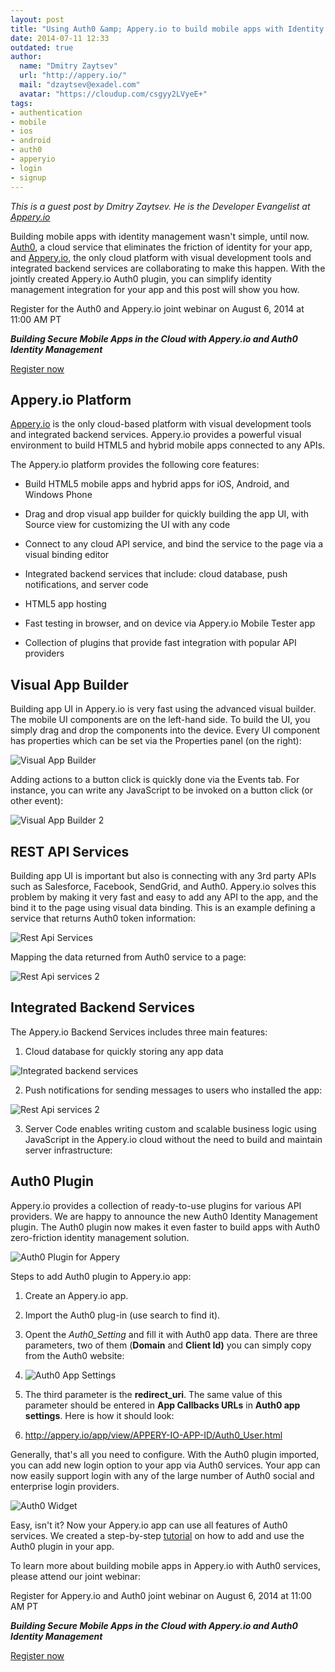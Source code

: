 ```yaml
---
layout: post
title: "Using Auth0 &amp; Appery.io to build mobile apps with Identity Management"
date: 2014-07-11 12:33
outdated: true
author:
  name: "Dmitry Zaytsev"
  url: "http://appery.io/"
  mail: "dzaytsev@exadel.com"
  avatar: "https://cloudup.com/csgyy2LVyeE+"
tags:
- authentication
- mobile
- ios
- android
- auth0
- apperyio
- login
- signup
---
```


_This is a guest post by Dmitry Zaytsev. He is the Developer Evangelist at [Appery.io](http://appery.io)_


Building mobile apps with identity management wasn't simple, until now. [Auth0](http://auth0.com/), a cloud service that eliminates the friction of identity for your app, and [Appery.io](http://appery.io/), the only cloud platform with visual development tools and integrated backend services are collaborating to make this happen.  With the jointly created Appery.io Auth0 plugin, you can simplify identity management integration for your app and this post will show you how.

Register for the Auth0 and Appery.io joint webinar on August 6, 2014 at 11:00 AM PT

**_Building Secure Mobile Apps in the Cloud with Appery.io and Auth0 Identity Management_**

[Register now](http://www.exadel.com/08062014Webinar)

<!-- more -->

## Appery.io Platform

[Appery.io](http://appery.io/) is the only cloud-based platform with visual development tools and integrated backend services. Appery.io provides a powerful visual environment to build HTML5 and hybrid mobile apps connected to any APIs.

The Appery.io platform provides the following core features:

* Build HTML5 mobile apps and hybrid apps for iOS, Android, and Windows Phone

* Drag and drop visual app builder for quickly building the app UI, with Source view for customizing the UI with any code

* Connect to any cloud API service, and bind the service to the page via a visual binding editor

* Integrated backend services that include: cloud database, push notifications, and server code

* HTML5 app hosting

* Fast testing in browser, and on device via Appery.io Mobile Tester app

* Collection of plugins that provide fast integration with popular API providers

## Visual App Builder

Building app UI in Appery.io is very fast using the advanced visual builder. The mobile UI components are on the left-hand side. To build the UI, you simply drag and drop the components into the device. Every UI component has properties which can be set via the Properties panel (on the right):

![Visual App Builder](https://lh5.googleusercontent.com/B2DAF0cEAbgb3FsiqaInSdZ8RkkHLExj5-9izi1aR2mnTxQliOZkF3ZMUJ6IP4RhqVq5hWiFkVULkd3iy99u8sidtNSISkwnWacj_JSkkbBKLbVDQFuPOrGAwq3waXLncg)

Adding actions to a button click is quickly done via the Events tab. For instance, you can write any JavaScript to be invoked on a button click (or other event):

![Visual App Builder 2](https://lh3.googleusercontent.com/7GyJZC8SXIFWrwOiyWBTgEMfv081O7ieCVrQowtQWDXyDV12f49KNkdzw7oCbRgV67SnMw0PuRnnATbWN0U_c4fkCPZTJajT2OC_o-Ks6aCSG9-6bAEvGIvtdPOVU_QvWg)

## REST API Services

Building app UI is important but also is connecting with any 3rd party APIs such as Salesforce, Facebook, SendGrid, and Auth0. Appery.io solves this problem by making it very fast and easy to add any API to the app, and the bind it to the page using visual data binding. This is an example defining a service that returns Auth0 token information:

![Rest Api Services](https://lh3.googleusercontent.com/38L2zBGsejbOwDDDVGiTlsSsYepC8XLAQiDzR_fNpz1i02hmbA9BVE4dyM1r7APEZogKuxb2tWMH7mDzc0WymXh-FLM_Oym8rYuQI7oAZkDNXwUnXK7PzvWEJ1qS6OD2eQ)

Mapping the data returned from Auth0 service to a page:

![Rest Api services 2](https://lh6.googleusercontent.com/f0v1GEYi6GUCP1Z064X4Fr47F-vbzARBElLwEF5bwDvh7a7OAGoQV1agDDozkV6IxGdYRVlRo90sJqnboq5nFJA9yjQnW2tCRhik2JvvIELZn-gtZu-ANgQU0MPCwt5TFw)

## Integrated Backend Services

The Appery.io Backend Services includes three main features:

1. Cloud database for quickly storing any app data

![Integrated backend services](https://lh3.googleusercontent.com/J6hLmFvRmo_1AeIDfcfRt_xTRlp98RrP8Z3UOjFsRojVBMtZvyFH8kUV2K8lKYblaGVLFUYqOT5Sa_qEnt1DTUyV6JSD3ZlKjt-XV7xj6W_t6CYyhbZIFJTJm6BP6H55eQ)

2. Push notifications for sending messages to users who installed the app:

![Rest Api services 2](https://lh5.googleusercontent.com/I_BtkIOTQYzvaUJ1zQYVdXpg__MpJDy2VXbsCXXmnLfmw0X5WrHsFckKIZ2E9br6Vk6AwpZv2TZ0t9AOOQu7tSsGw1ArySLTpYZg4dcER3ojZB9vmsKQy1uf980NqBuegw)

3. Server Code enables writing custom and scalable business logic using JavaScript in the Appery.io cloud without the need to build and maintain server infrastructure:

## Auth0 Plugin

Appery.io provides a collection of ready-to-use plugins for various API providers. We are happy to announce the new Auth0 Identity Management plugin. The Auth0 plugin now makes it even faster to build apps with Auth0 zero-friction identity management solution.

![Auth0 Plugin for Appery](https://lh6.googleusercontent.com/ppOeUfH8YjtxPFsNAUql8TftkmrTnBzHpbsXnScEE3JYmnrdnH3FUnC2bX-fTGvgQo3_4395uKX398DmQbOfFRg_hJTpPOSs_Fulh4dUk1lF09HiNdzOdex_XER4pDXCWg)

Steps to add Auth0 plugin to Appery.io app:

1. Create an Appery.io app.

2. Import the Auth0 plug-in (use search to find it).

3. Opent the *Auth0_Setting* and fill it with Auth0 app data. There are three parameters, two of them (**Domain** and **Client Id)** you can simply copy from the Auth0 website:

4. ![Auth0 App Settings](https://lh5.googleusercontent.com/kILU4jMp7WNqyUDzgwrB-FA-3TAJ-Sp32p8ITryDkPYVYCn8_a8GVwwmAweF-OtAQvsFt0iDe6UcCiUjeD8s9ZTeCPI4g64odHhDicvmCob5eHMw0IJhap3MSDkJEOhFCw)

5. The third parameter is the **redirect_uri**. The same value of this parameter should be entered in **App Callbacks URLs** in **Auth0 app settings**. Here is how it should look:

6. http://appery.io/app/view/APPERY-IO-APP-ID/Auth0_User.html

Generally, that's all you need to configure. With the Auth0 plugin imported, you can add new login option to your app via Auth0 services. Your app can now easily support login with any of the large number of Auth0 social and enterprise login providers.

![Auth0 Widget](https://cloudup.com/cI2LilQrCOd+)

Easy, isn't it? Now your Appery.io app can use all features of Auth0 services. We created  a step-by-step [tutorial](http://devcenter.appery.io/documentation/plugins/using-the-auth0-plug-in-for-simple-identity-managment/) on how to add and use the Auth0 plugin in your app.

To learn more about building mobile apps in Appery.io with Auth0 services, please attend our joint webinar:

Register for Appery.io and Auth0 joint webinar on August 6, 2014 at 11:00 AM PT

**_Building Secure Mobile Apps in the Cloud with Appery.io and Auth0 Identity Management_**

[Register now](http://www.exadel.com/08062014Webinar)
